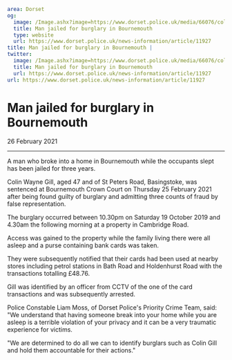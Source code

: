 ```yaml
area: Dorset
og:
  image: /Image.ashx?image=https://www.dorset.police.uk/media/66076/colin-gill-25-february-2021.jpg&amp;amp;width=150
  title: Man jailed for burglary in Bournemouth
  type: website
  url: https://www.dorset.police.uk/news-information/article/11927
title: Man jailed for burglary in Bournemouth |
twitter:
  image: /Image.ashx?image=https://www.dorset.police.uk/media/66076/colin-gill-25-february-2021.jpg&amp;amp;width=150
  title: Man jailed for burglary in Bournemouth
  url: https://www.dorset.police.uk/news-information/article/11927
url: https://www.dorset.police.uk/news-information/article/11927
```

# Man jailed for burglary in Bournemouth

26 February 2021

* * *

A man who broke into a home in Bournemouth while the occupants slept has been jailed for three years.

Colin Wayne Gill, aged 47 and of St Peters Road, Basingstoke, was sentenced at Bournemouth Crown Court on Thursday 25 February 2021 after being found guilty of burglary and admitting three counts of fraud by false representation.

The burglary occurred between 10.30pm on Saturday 19 October 2019 and 4.30am the following morning at a property in Cambridge Road.

Access was gained to the property while the family living there were all asleep and a purse containing bank cards was taken.

They were subsequently notified that their cards had been used at nearby stores including petrol stations in Bath Road and Holdenhurst Road with the transactions totalling £48.76.

Gill was identified by an officer from CCTV of the one of the card transactions and was subsequently arrested.

Police Constable Liam Moss, of Dorset Police's Priority Crime Team, said: "We understand that having someone break into your home while you are asleep is a terrible violation of your privacy and it can be a very traumatic experience for victims.

"We are determined to do all we can to identify burglars such as Colin Gill and hold them accountable for their actions."
